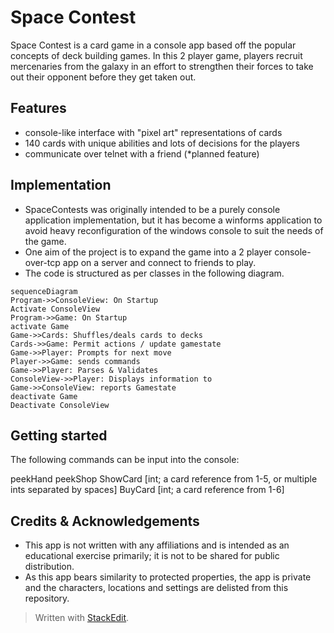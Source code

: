 # Space Contest

Space Contest is a card game in a console app based off the popular concepts of deck building games. In this 2 player game, players recruit   mercenaries from the galaxy in an effort to strengthen their forces to take out their opponent before they get taken out. 

## Features


 - console-like interface with "pixel art" representations of cards
 - 140 cards with unique abilities and lots of decisions for the players
 - communicate over telnet with a friend (*planned feature)

## Implementation

 - SpaceContests was originally intended to be a purely console application implementation, but it has become a winforms application to avoid heavy reconfiguration of the windows console to suit the needs of the game.
 - One  aim of the project is to expand the game into a 2 player console-over-tcp app on a server and connect to friends to play. 
 - The code is structured as per classes in the following diagram.
```mermaid
sequenceDiagram
Program->>ConsoleView: On Startup
Activate ConsoleView
Program->>Game: On Startup
activate Game
Game->>Cards: Shuffles/deals cards to decks
Cards->>Game: Permit actions / update gamestate
Game->>Player: Prompts for next move
Player->>Game: sends commands
Game->>Player: Parses & Validates 
ConsoleView->>Player: Displays information to   
Game->>ConsoleView: reports Gamestate
deactivate Game
Deactivate ConsoleView
```
## Getting started

The following commands can be input into the console:

peekHand
peekShop
ShowCard [int; a card reference from 1-5, or multiple ints separated by spaces]
BuyCard [int; a card reference from 1-6]

## Credits & Acknowledgements

 - This app is not written with any affiliations and is intended as an educational exercise primarily; it is not to be shared for public distribution.
- As this app bears similarity to protected properties, the app is private and the characters, locations and settings are delisted from this repository.

> Written with [StackEdit](https://stackedit.io/).
<!--stackedit_data:
eyJoaXN0b3J5IjpbOTAyODE5NjMzLC0xNDk5MDk2MTA1XX0=
-->
